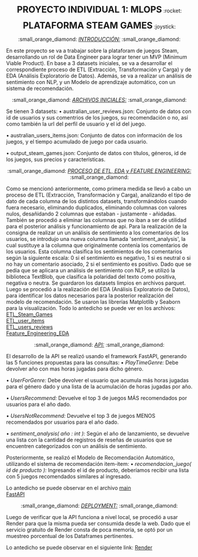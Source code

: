 <p align="center">
  <b style="font-size: 24px;"> PROYECTO INDIVIDUAL 1: MLOPS</b> :rocket:
</p>

<p align="center">
 <b style="font-size: 24px;"> PLATAFORMA STEAM GAMES</b> :joystick:
</p>

<p align="center">
  :small_orange_diamond: <i><u>INTRODUCCIÓN:</u></i> :small_orange_diamond:
</p>

En este proyecto se va a trabajar sobre la plataforam de juegos Steam, desarrollando un rol de Data Engineer para lograr tener un MVP (Minimum Viable Product). En base a 3 datasets iniciales, se va a desarrollar el correspondiente proceso de ETL (Extracción, Transformación y Carga) y de EDA (Análisis Exploratorio de Datos). Además, se va a realizar un  análisis de sentimiento con NLP, y un Modelo de aprendizaje automático, con un sistema de recomendación.

<p align="center">
  :small_orange_diamond: <i><u>ARCHIVOS INICIALES:</u></i> :small_orange_diamond:
</p>

Se tienen 3 datasets:
• australian_user_reviews.json: Conjunto de datos con id de usuarios y sus comentrios de los juegos, su recomendación o no, así como también la url del perfil de usuario y el id del juego.

• australian_users_items.json: Conjunto de datos con información de los juegos, y el tiempo acumulado de juego por cada usuario.

• output_steam_games.json: Conjunto de datos con títulos, géneros, id de los juegos, sus precios y características.

<p align="center">
  :small_orange_diamond: <i><u>PROCESO DE ETL, EDA y FEATURE ENGINEERING:</u></i> :small_orange_diamond:
</p>

Como se mencionó anteriormente, como primera medida se llevó a cabo un proceso de ETL (Extracción, Transformación y Carga), analizando el tipo de dato de cada columna de los distintos datasets, transformándolos cuando fuera necesario, eliminando duplicados, eliminando columnas con valores nulos, desañidando 2 columnas que estaban - justamente - añidadas. También se procedió a eliminar las columnas que no iban a ser de utilidad para el posterior análisis y funcionamiento de api.
Para la realización de la consigna de realizar un un análisis de sentimiento a los comentarios de los usuarios, se introdujo una nueva columna llamada 'sentiment_analysis', la cual sustituye a la columna que originalmente contenía los comentarios de los usuarios. Esta columna clasifica los sentimientos de los comentarios según la siguiente escala:  0 si el sentimiento es negativo, 1 si es neutral o si no hay un comentario asociado,  2 si el sentimiento es positivo. 
Dado que se pedía que se aplicara un análisis de sentimiento con NLP, se utilizó la biblioteca TextBlob, que clasifica la polaridad del texto como positiva, negativa o neutra. 
Se guardaron los datasets limpios en archivos parquet. Luego se procedió a la realización del EDA (Análisis Exploratorio de Datos), para identificar los datos necesarios para la posterior realización del modelo de recomendación. Se usaron las librerías Matplotlib y Seaborn para la visualización.
Todo lo antedicho se puede ver en los archivos:  
[ETL_Steam_Games](Jupyter/ETL_Steam_Games.ipynb)  
[ETL_user_items](Jupyter/ETL_user_items.ipynb)  
[ETL_users_reviews](Jupyter/ETL_users_reviews.ipynb)  
[Feature_Engineering_EDA](Jupyter/Feature_Engineering_EDA.ipynb)  


<p align="center">
  :small_orange_diamond: <i><u>API:</u></i> :small_orange_diamond:
</p>

El desarrollo de la API se realizó usando el framework FastAPI, generando las 5 funciones propuestas para las consultas:
• _PlayTimeGenre:_ Debe devolver año con mas horas jugadas para dicho género.

• _UserForGenre:_ Debe devolver el usuario que acumula más horas jugadas para el género dado y una lista de la acumulación de horas jugadas por año.

• _UsersRecommend:_ Devuelve el top 3 de juegos MÁS recomendados por usuarios para el año dado.

• _UsersNotRecommend:_ Devuelve el top 3 de juegos MENOS recomendados por usuarios para el año dado.

• _sentiment_analysis( año : int ):_ Según el año de lanzamiento, se devuelve una lista con la cantidad de registros de reseñas de usuarios que se encuentren categorizados con un análisis de sentimiento.

Posteriormente, se realizó el Modelo de Recomendación Automático, utilizando el sistema de recomendación item-item:
• _recomendacion_juego( id de producto ):_ Ingresando el id de producto, deberíamos recibir una lista con 5 juegos recomendados similares al ingresado.

Lo antedicho se puede observar en el archivo [main](main.py)  
[FastAPI](http://127.0.0.1:8000/)

<p align="center">
  :small_orange_diamond: <i><u>DEPLOYMENT:</u></i> :small_orange_diamond:
</p>

Luego de verificar que la API funciona a nivel local, se procedió a usar Render para que la misma pueda ser consumida desde la web. Dado que el servicio gratuito de Render consta de poca memoria, se optó por un muestreo porcentual de los Dataframes pertinentes.

Lo antedicho se puede observar en el siguiente link: [Render](https://pi1-mlops-steam-games.onrender.com)
